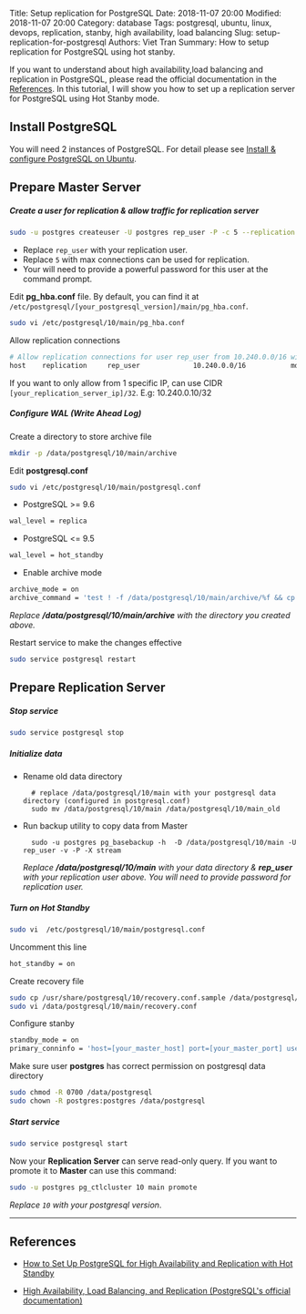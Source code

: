Title: Setup replication for PostgreSQL
Date: 2018-11-07 20:00
Modified: 2018-11-07 20:00
Category: database
Tags: postgresql, ubuntu, linux, devops, replication, stanby, high availability, load balancing
Slug: setup-replication-for-postgresql
Authors: Viet Tran
Summary: How to setup replication for PostgreSQL using hot stanby.

If you want to understand about high availability,load balancing and replication in PostgreSQL, please read the official documentation in the [References](#References). In this tutorial, I will show you how to set up a replication server for PostgreSQL using Hot Stanby mode.

## Install PostgreSQL

You will need 2 instances of PostgreSQL. For detail please see [Install & configure PostgreSQL on Ubuntu](https://viettran.me/install-n-configure-postgresql-on-ubuntu.html).

## Prepare Master Server

##### Create a user for replication & allow traffic for replication server

```bash
sudo -u postgres createuser -U postgres rep_user -P -c 5 --replication
```

- Replace `rep_user` with your replication user.
- Replace `5` with max connections can be used for replication.
- Your will need to provide a powerful password for this user at the command prompt.

Edit **pg_hba.conf** file. By default, you can find it at `/etc/postgresql/[your_postgresql_version]/main/pg_hba.conf`.

```bash
sudo vi /etc/postgresql/10/main/pg_hba.conf
```

Allow replication connections

```bash
# Allow replication connections for user rep_user from 10.240.0.0/16 with md5 password
host    replication     rep_user             10.240.0.0/16           md5
```

If you want to only allow from 1 specific IP, can use CIDR `[your_replication_server_ip]/32`. E.g: 10.240.0.10/32

##### Configure WAL (Write Ahead Log)

Create a directory to store archive file

```bash
mkdir -p /data/postgresql/10/main/archive
```

Edit **postgresql.conf**

```bash
sudo vi /etc/postgresql/10/main/postgresql.conf
```

- PostgreSQL >= 9.6

```bash
wal_level = replica
```

- PostgreSQL <= 9.5

```bash
wal_level = hot_standby
```

- Enable archive mode

```bash
archive_mode = on
archive_command = 'test ! -f /data/postgresql/10/main/archive/%f && cp %p /data/postgresql/10/main/archive/%f'
```

*Replace **/data/postgresql/10/main/archive** with the directory you created above.*

Restart service to make the changes effective

```bash
sudo service postgresql restart
```

## Prepare Replication Server

##### Stop service

```bash
sudo service postgresql stop
```

##### Initialize data

- Rename old data directory

        # replace /data/postgresql/10/main with your postgresql data directory (configured in postgresql.conf)
        sudo mv /data/postgresql/10/main /data/postgresql/10/main_old

- Run backup utility to copy data from Master

        sudo -u postgres pg_basebackup -h  -D /data/postgresql/10/main -U rep_user -v -P -X stream

    *Replace **/data/postgresql/10/main** with your data directory & **rep_user** with your replication user above. You will need to provide password for replication user.*

##### Turn on Hot Standby

```bash
sudo vi  /etc/postgresql/10/main/postgresql.conf
```

Uncomment this line

```bash
hot_standby = on
```

Create recovery file

```bash
sudo cp /usr/share/postgresql/10/recovery.conf.sample /data/postgresql/10/main/recovery.conf
sudo vi /data/postgresql/10/main/recovery.conf
```

Configure stanby

```bash
standby_mode = on
primary_conninfo = 'host=[your_master_host] port=[your_master_port] user=[your_replication_user] password=[your_replication_user_password]'
```

Make sure user **postgres** has correct permission on postgresql data directory

```bash
sudo chmod -R 0700 /data/postgresql
sudo chown -R postgres:postgres /data/postgresql
```

##### Start service

```bash
sudo service postgresql start
```

Now your **Replication Server** can serve read-only query. If you want to promote it to **Master** can use this command:

```bash
sudo -u postgres pg_ctlcluster 10 main promote
```

*Replace `10` with your postgresql version*.

---

## References

- [How to Set Up PostgreSQL for High Availability and Replication with Hot Standby](https://cloud.google.com/community/tutorials/setting-up-postgres-hot-standby)

- [High Availability, Load Balancing, and Replication (PostgreSQL's official documentation)](https://www.postgresql.org/docs/10/high-availability.html)